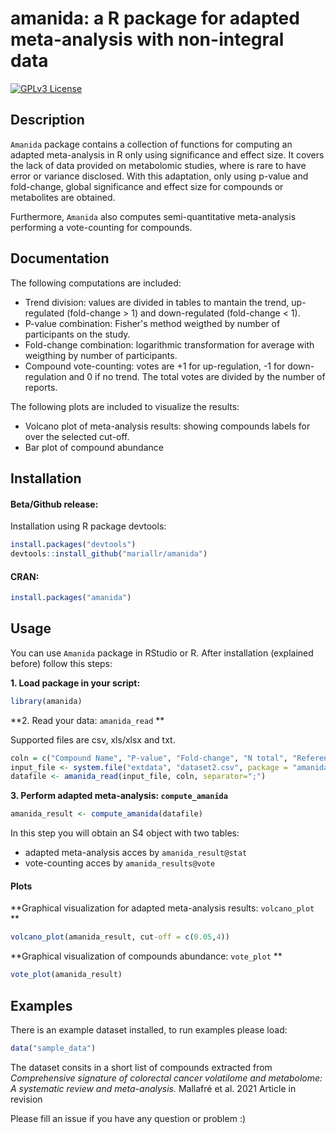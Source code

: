 
# amanida: a R package for adapted meta-analysis with non-integral data

[![GPLv3 License](https://img.shields.io/badge/License-GPL%20v3-yellow.svg)](https://opensource.org/licenses/) 

## Description

`Amanida` package contains a collection of functions for computing an adapted meta-analysis in R only using significance and effect size. It covers the lack of data provided on metabolomic studies, where is rare to have error or variance disclosed. With this adaptation, only using p-value and fold-change, global significance and effect size for compounds or metabolites are obtained. 

Furthermore, `Amanida` also computes semi-quantitative meta-analysis performing a vote-counting for compounds. 


## Documentation

The following computations are included:

* Trend division: values are divided in tables to mantain the trend, up-regulated (fold-change > 1) and down-regulated (fold-change < 1).
* P-value combination: Fisher's method weigthed by number of participants on the study. 
* Fold-change combination: logarithmic transformation for average with weigthing by number of participants. 
* Compound vote-counting: votes are +1 for up-regulation, -1 for down-regulation and 0 if no trend. The total votes are divided by the number of reports. 

The following plots are included to visualize the results: 

* Volcano plot of meta-analysis results: showing compounds labels for over the selected cut-off. 
* Bar plot of compound abundance

## Installation

#### Beta/Github release:

Installation using R package devtools:

```r
install.packages("devtools")
devtools::install_github("mariallr/amanida")
```

#### CRAN:

```r
install.packages("amanida")
```

## Usage

You can use `Amanida` package in RStudio or R. After installation (explained before) follow this steps: 

**1. Load package in your script:**

````r
library(amanida)
````

**2. Read your data: `amanida_read` **

Supported files are csv, xls/xlsx and txt. 

````r
coln = c("Compound Name", "P-value", "Fold-change", "N total", "References")
input_file <- system.file("extdata", "dataset2.csv", package = "amanida")
datafile <- amanida_read(input_file, coln, separator=";")
````

**3. Perform adapted meta-analysis: `compute_amanida`**

````r
amanida_result <- compute_amanida(datafile)
````

In this step you will obtain an S4 object with two tables:

* adapted meta-analysis acces by `amanida_result@stat`
* vote-counting acces by `amanida_results@vote`


#### Plots

**Graphical visualization for adapted meta-analysis results: `volcano_plot` **

````r
volcano_plot(amanida_result, cut-off = c(0.05,4))
````

**Graphical visualization of compounds abundance: `vote_plot` **

````r
vote_plot(amanida_result)
````


## Examples

There is an example dataset installed, to run examples please load:

```r
data("sample_data")
```

The dataset consits in a short list of compounds extracted from *Comprehensive signature of colorectal cancer volatilome and metabolome: A systematic review and meta-analysis.* Mallafré et al. 2021 Article in revision


Please fill an issue if you have any question or problem :)

